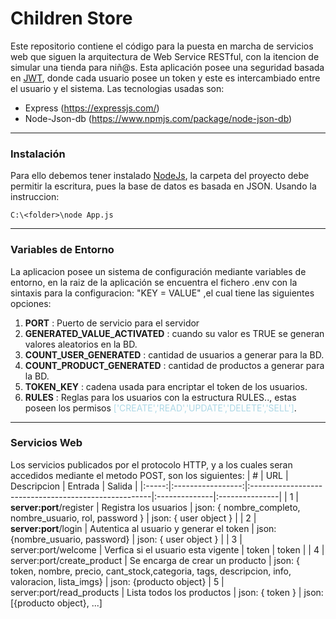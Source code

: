 # Children Store
   Este repositorio contiene el código para la puesta en marcha de servicios web que siguen la arquitectura de Web Service RESTful, con la itencion de simular una
tienda para niñ@s. Esta aplicación posee una seguridad basada en [JWT](https://jwt.io/), donde cada usuario
posee un token y este es intercambiado entre el usuario y el sistema. Las tecnologias usadas son:
* Express (https://expressjs.com/)
* Node-Json-db (https://www.npmjs.com/package/node-json-db)
---
### Instalación

Para ello debemos tener instalado [NodeJs](https://nodejs.org/en), la carpeta del proyecto debe permitir 
la escritura, pues la base de datos es basada en JSON. Usando la instruccion:

    C:\<folder>\node App.js 
---
### Variables de Entorno

La aplicacion posee un sistema de configuración mediante variables de entorno, en la raiz de la aplicación
se encuentra el fichero .env con la sintaxis para la configuracion: "KEY = VALUE" ,el cual tiene las siguientes opciones:

1. <span style="font-weight:bold">PORT</span> : Puerto de servicio para el servidor 
2. <span style="font-weight:bold">GENERATED_VALUE_ACTIVATED</span> : cuando su valor es TRUE se generan valores aleatorios en la BD.
3. <span style="font-weight:bold">COUNT_USER_GENERATED</span> : cantidad de usuarios a generar para la BD.
4. <span style="font-weight:bold">COUNT_PRODUCT_GENERATED</span> : cantidad de productos a generar para la BD.
5. <span style="font-weight:bold">TOKEN_KEY</span> : cadena usada para encriptar el token de los usuarios.
6. <span style="font-weight:bold">RULES</span> : Reglas para los usuarios con la estructura RULES.<ROL>.<ELEMENTO>, estas poseen los permisos <span style="color:lightblue">['CREATE','READ','UPDATE','DELETE','SELL']</span>.
---
### Servicios Web

Los servicios publicados por el protocolo HTTP, y a los cuales seran accedidos mediante el metodo POST, son los siguientes:
|   #   | URL               | Descripcion                                          |  Entrada      |  Salida        |
|:-----:|:-----------------:|:-----------------------------------------------------|:--------------|:---------------|
| 1     | <b>server:port</b>/register         | Registra los usuarios   | json: { nombre_completo, nombre_usuario, rol, password }  |   json: { user object }  |
| 2     | <b>server:port</b>/login            | Autentica al usuario y generar el token      | json: {nombre_usuario, password} | json: { user object } |
| 3     | server:port/welcome          | Verfica si el usuario esta vigente    |  token | token |
| 4     | server:port/create_product   | Se encarga de crear un producto    |  json: { token, nombre, precio, cant_stock,categoria, tags, descripcion, info, valoracion, lista_imgs} | json: {producto object}
| 5     | server:port/read_products   |  Lista todos los productos    |  json: { token } | json: [{producto object}, ...] 
       

